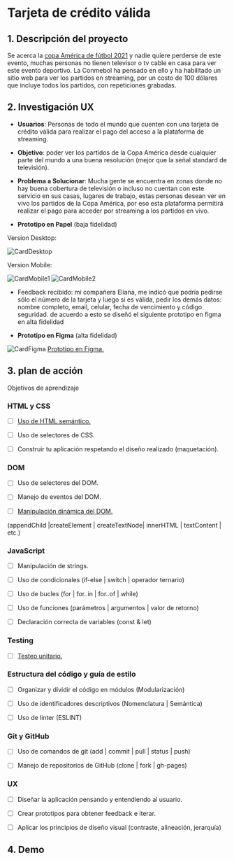 
# Tarjeta de crédito válida

## 1. Descripción del proyecto

  Se acerca la [copa América de fútbol 2021](https://es.wikipedia.org/wiki/Copa_Am%C3%A9rica_2021) y nadie quiere perderse de este evento, muchas personas no tienen televisor o tv cable en casa para ver este evento deportivo.
La Conmebol ha pensado en ello y ha habilitado un sitio web para ver los partidos en streaming, por un costo de 100 dólares que incluye todos los partidos, con repeticiones grabadas.

## 2. Investigación UX

- **Usuarios**: Personas de todo el mundo que cuenten con una tarjeta de crédito válida para realizar el pago del acceso a la plataforma de streaming.
- **Objetivo**: poder ver los partidos de la Copa América desde cualquier parte del mundo a una buena resolución (mejor que la señal standard de televisión).
- **Problema a Solucionar**: Mucha gente se encuentra en zonas donde no hay buena cobertura de televisión o incluso no cuentan con este servicio en sus casas, lugares de trabajo, estas personas desean ver en vivo los partidos de la Copa América, por eso esta plataforma permitirá realizar el pago para acceder por streaming a los partidos en vivo.

- **Prototipo en Papel** (baja fidelidad)

Version Desktop:

![CardDesktop](img/desktop.jpeg)

Version Mobile:

![CardMobile1](img/mobile1.jpeg)
![CardMobile2](img/mobile2.jpeg)

- Feedback recibido: mi compañera Eliana, me indicó que podría pedirse sólo el número de la tarjeta y luego si es válida, pedir los demás datos: nombre completo, email, celular, fecha de vencimiento y código seguridad. de acuerdo a esto se diseñó el siguiente prototipo en figma en alta fidelidad

- **Prototipo en Figma** (alta fidelidad)

![CardFigma](img/card-validation-v1.png)
[Prototipo en Figma.](https://www.figma.com/file/ZrlRQHD2GwCJHzdsrvJIl8/Card-validation?node-id=0%3A1)

## 3. plan de acción

Objetivos de aprendizaje

### HTML y CSS

* [ ] [Uso de HTML semántico.](https://developer.mozilla.org/en-US/docs/Glossary/Semantics#Semantics_in_HTML)

* [ ] Uso de selectores de CSS.

* [ ] Construir tu aplicación respetando el diseño realizado (maquetación).

### DOM

* [ ] Uso de selectores del DOM.

* [ ] Manejo de eventos del DOM.

* [ ] [Manipulación dinámica del DOM.](https://developer.mozilla.org/es/docs/Referencia_DOM_de_Gecko/Introducci%C3%B3n)

(appendChild |createElement | createTextNode| innerHTML | textContent | etc.)

### JavaScript

* [ ] Manipulación de strings.

* [ ] Uso de condicionales (if-else | switch | operador ternario)

* [ ] Uso de bucles (for | for..in | for..of | while)

* [ ] Uso de funciones (parámetros | argumentos | valor de retorno)

* [ ] Declaración correcta de variables (const & let)

### Testing

* [ ] [Testeo unitario.](https://jestjs.io/docs/es-ES/getting-started)

### Estructura del código y guía de estilo

* [ ] Organizar y dividir el código en módulos (Modularización)

* [ ] Uso de identificadores descriptivos (Nomenclatura | Semántica)

* [ ] Uso de linter (ESLINT)

### Git y GitHub

* [ ] Uso de comandos de git (add | commit | pull | status | push)

* [ ] Manejo de repositorios de GitHub (clone | fork | gh-pages)

### UX

* [ ] Diseñar la aplicación pensando y entendiendo al usuario.

* [ ] Crear prototipos para obtener feedback e iterar.

* [ ] Aplicar los principios de diseño visual (contraste, alineación, jerarquía)

## 4. Demo